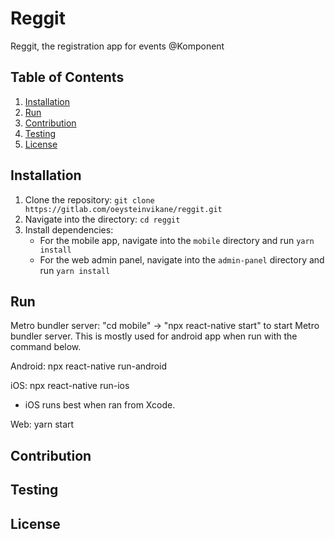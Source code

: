 # Reggit

Reggit, the registration app for events @Komponent

## Table of Contents

1. [Installation](#installation)
2. [Run](#Run)
3. [Contribution](#contribution)
4. [Testing](#testing)
5. [License](#license)

## Installation

1. Clone the repository: `git clone https://gitlab.com/oeysteinvikane/reggit.git`
2. Navigate into the directory: `cd reggit`
3. Install dependencies:
   - For the mobile app, navigate into the `mobile` directory and run `yarn install`
   - For the web admin panel, navigate into the `admin-panel` directory and run `yarn install`

## Run

Metro bundler server: "cd mobile" -> "npx react-native start" to start Metro bundler server. This is mostly used for android app
when run with the command below.

Android: npx react-native run-android

iOS: npx react-native run-ios

- iOS runs best when ran from Xcode.

Web: yarn start

## Contribution

## Testing

## License
